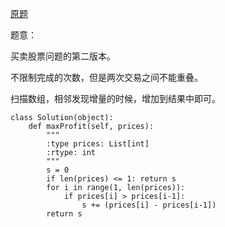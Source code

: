 [原题](https://leetcode.com/problems/best-time-to-buy-and-sell-stock-ii/)


题意：

买卖股票问题的第二版本。

不限制完成的次数，但是两次交易之间不能重叠。

扫描数组，相邻发现增量的时候，增加到结果中即可。

```
class Solution(object):
    def maxProfit(self, prices):
        """
        :type prices: List[int]
        :rtype: int
        """
        s = 0
        if len(prices) <= 1: return s
        for i in range(1, len(prices)):
            if prices[i] > prices[i-1]:
                s += (prices[i] - prices[i-1])
        return s
        
```
